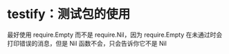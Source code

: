 # testify：测试包的使用
最好使用 require.Empty 而不是 require.Nil，因为 require.Empty 在未通过时会打印错误的消息，但是 Nil 函数不会，只会告诉你它不是 Nil
